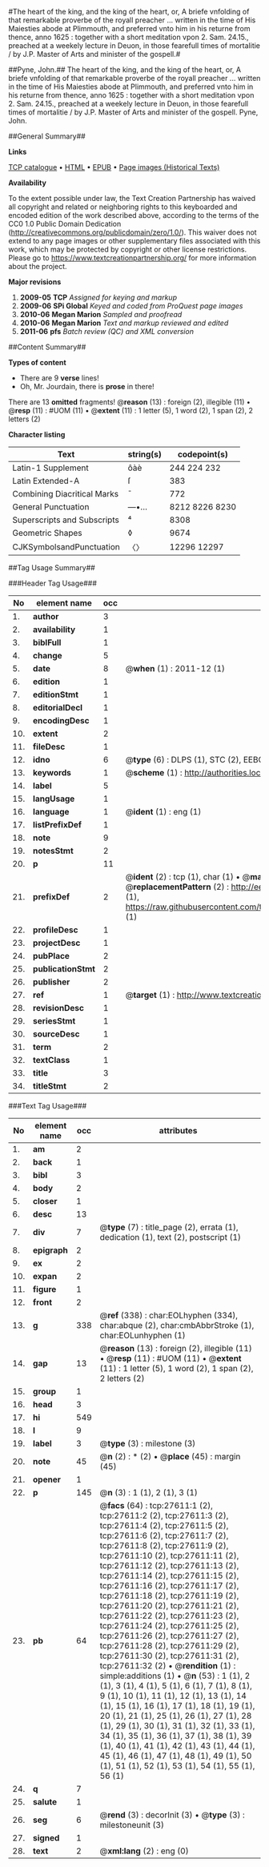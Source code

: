 #The heart of the king, and the king of the heart, or, A briefe vnfolding of that remarkable proverbe of the royall preacher ... written in the time of His Maiesties abode at Plimmouth, and preferred vnto him in his returne from thence, anno 1625 : together with a short meditation vpon 2. Sam. 24.15., preached at a weekely lecture in Deuon, in those fearefull times of mortalitie / by J.P. Master of Arts and minister of the gospell.#

##Pyne, John.##
The heart of the king, and the king of the heart, or, A briefe vnfolding of that remarkable proverbe of the royall preacher ... written in the time of His Maiesties abode at Plimmouth, and preferred vnto him in his returne from thence, anno 1625 : together with a short meditation vpon 2. Sam. 24.15., preached at a weekely lecture in Deuon, in those fearefull times of mortalitie / by J.P. Master of Arts and minister of the gospell.
Pyne, John.

##General Summary##

**Links**

[TCP catalogue](http://www.ota.ox.ac.uk/tcp/)  • 
[HTML](http://tei.it.ox.ac.uk/tcp/Texts-HTML/free/A10/A10242.html)  • 
[EPUB](http://tei.it.ox.ac.uk/tcp/Texts-EPUB/free/A10/A10242.epub) • 
[Page images (Historical Texts)](https://historicaltexts.jisc.ac.uk/eebo-24386740e)

**Availability**

To the extent possible under law, the Text Creation Partnership has waived all copyright and related or neighboring rights to this keyboarded and encoded edition of the work described above, according to the terms of the CC0 1.0 Public Domain Dedication (http://creativecommons.org/publicdomain/zero/1.0/). This waiver does not extend to any page images or other supplementary files associated with this work, which may be protected by copyright or other license restrictions. Please go to https://www.textcreationpartnership.org/ for more information about the project.

**Major revisions**

1. __2009-05__ __TCP__ *Assigned for keying and markup*
1. __2009-06__ __SPi Global__ *Keyed and coded from ProQuest page images*
1. __2010-06__ __Megan Marion__ *Sampled and proofread*
1. __2010-06__ __Megan Marion__ *Text and markup reviewed and edited*
1. __2011-06__ __pfs__ *Batch review (QC) and XML conversion*

##Content Summary##

**Types of content**

  * There are 9 **verse** lines!
  * Oh, Mr. Jourdain, there is **prose** in there!

There are 13 **omitted** fragments! 
 @__reason__ (13) : foreign (2), illegible (11)  •  @__resp__ (11) : #UOM (11)  •  @__extent__ (11) : 1 letter (5), 1 word (2), 1 span (2), 2 letters (2)

**Character listing**


|Text|string(s)|codepoint(s)|
|---|---|---|
|Latin-1 Supplement|ôàè|244 224 232|
|Latin Extended-A|ſ|383|
|Combining             Diacritical Marks|̄|772|
|General Punctuation|—•…|8212 8226 8230|
|Superscripts             and Subscripts|⁴|8308|
|Geometric Shapes|◊|9674|
|CJKSymbolsandPunctuation|〈〉|12296 12297|

##Tag Usage Summary##

###Header Tag Usage###

|No|element name|occ|attributes|
|---|---|---|---|
|1.|__author__|3||
|2.|__availability__|1||
|3.|__biblFull__|1||
|4.|__change__|5||
|5.|__date__|8| @__when__ (1) : 2011-12 (1)|
|6.|__edition__|1||
|7.|__editionStmt__|1||
|8.|__editorialDecl__|1||
|9.|__encodingDesc__|1||
|10.|__extent__|2||
|11.|__fileDesc__|1||
|12.|__idno__|6| @__type__ (6) : DLPS (1), STC (2), EEBO-CITATION (1), OCLC (1), VID (1)|
|13.|__keywords__|1| @__scheme__ (1) : http://authorities.loc.gov/ (1)|
|14.|__label__|5||
|15.|__langUsage__|1||
|16.|__language__|1| @__ident__ (1) : eng (1)|
|17.|__listPrefixDef__|1||
|18.|__note__|9||
|19.|__notesStmt__|2||
|20.|__p__|11||
|21.|__prefixDef__|2| @__ident__ (2) : tcp (1), char (1)  •  @__matchPattern__ (2) : ([0-9\-]+):([0-9IVX]+) (1), (.+) (1)  •  @__replacementPattern__ (2) : http://eebo.chadwyck.com/downloadtiff?vid=$1&page=$2 (1), https://raw.githubusercontent.com/textcreationpartnership/Texts/master/tcpchars.xml#$1 (1)|
|22.|__profileDesc__|1||
|23.|__projectDesc__|1||
|24.|__pubPlace__|2||
|25.|__publicationStmt__|2||
|26.|__publisher__|2||
|27.|__ref__|1| @__target__ (1) : http://www.textcreationpartnership.org/docs/. (1)|
|28.|__revisionDesc__|1||
|29.|__seriesStmt__|1||
|30.|__sourceDesc__|1||
|31.|__term__|2||
|32.|__textClass__|1||
|33.|__title__|3||
|34.|__titleStmt__|2||


###Text Tag Usage###

|No|element name|occ|attributes|
|---|---|---|---|
|1.|__am__|2||
|2.|__back__|1||
|3.|__bibl__|3||
|4.|__body__|2||
|5.|__closer__|1||
|6.|__desc__|13||
|7.|__div__|7| @__type__ (7) : title_page (2), errata (1), dedication (1), text (2), postscript (1)|
|8.|__epigraph__|2||
|9.|__ex__|2||
|10.|__expan__|2||
|11.|__figure__|1||
|12.|__front__|2||
|13.|__g__|338| @__ref__ (338) : char:EOLhyphen (334), char:abque (2), char:cmbAbbrStroke (1), char:EOLunhyphen (1)|
|14.|__gap__|13| @__reason__ (13) : foreign (2), illegible (11)  •  @__resp__ (11) : #UOM (11)  •  @__extent__ (11) : 1 letter (5), 1 word (2), 1 span (2), 2 letters (2)|
|15.|__group__|1||
|16.|__head__|3||
|17.|__hi__|549||
|18.|__l__|9||
|19.|__label__|3| @__type__ (3) : milestone (3)|
|20.|__note__|45| @__n__ (2) : * (2)  •  @__place__ (45) : margin (45)|
|21.|__opener__|1||
|22.|__p__|145| @__n__ (3) : 1 (1), 2 (1), 3 (1)|
|23.|__pb__|64| @__facs__ (64) : tcp:27611:1 (2), tcp:27611:2 (2), tcp:27611:3 (2), tcp:27611:4 (2), tcp:27611:5 (2), tcp:27611:6 (2), tcp:27611:7 (2), tcp:27611:8 (2), tcp:27611:9 (2), tcp:27611:10 (2), tcp:27611:11 (2), tcp:27611:12 (2), tcp:27611:13 (2), tcp:27611:14 (2), tcp:27611:15 (2), tcp:27611:16 (2), tcp:27611:17 (2), tcp:27611:18 (2), tcp:27611:19 (2), tcp:27611:20 (2), tcp:27611:21 (2), tcp:27611:22 (2), tcp:27611:23 (2), tcp:27611:24 (2), tcp:27611:25 (2), tcp:27611:26 (2), tcp:27611:27 (2), tcp:27611:28 (2), tcp:27611:29 (2), tcp:27611:30 (2), tcp:27611:31 (2), tcp:27611:32 (2)  •  @__rendition__ (1) : simple:additions (1)  •  @__n__ (53) : 1 (1), 2 (1), 3 (1), 4 (1), 5 (1), 6 (1), 7 (1), 8 (1), 9 (1), 10 (1), 11 (1), 12 (1), 13 (1), 14 (1), 15 (1), 16 (1), 17 (1), 18 (1), 19 (1), 20 (1), 21 (1), 25 (1), 26 (1), 27 (1), 28 (1), 29 (1), 30 (1), 31 (1), 32 (1), 33 (1), 34 (1), 35 (1), 36 (1), 37 (1), 38 (1), 39 (1), 40 (1), 41 (1), 42 (1), 43 (1), 44 (1), 45 (1), 46 (1), 47 (1), 48 (1), 49 (1), 50 (1), 51 (1), 52 (1), 53 (1), 54 (1), 55 (1), 56 (1)|
|24.|__q__|7||
|25.|__salute__|1||
|26.|__seg__|6| @__rend__ (3) : decorInit (3)  •  @__type__ (3) : milestoneunit (3)|
|27.|__signed__|1||
|28.|__text__|2| @__xml:lang__ (2) : eng (0)|
